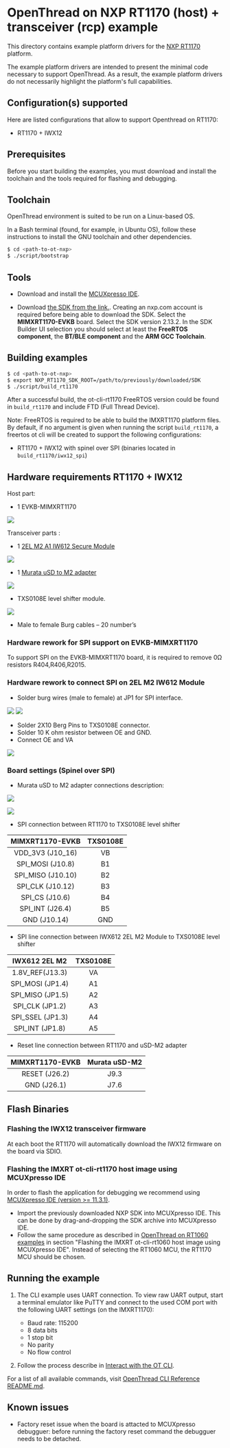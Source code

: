 # OpenThread on NXP RT1170 (host) + transceiver (rcp) example

This directory contains example platform drivers for the [NXP RT1170][rt1170] platform.

The example platform drivers are intended to present the minimal code necessary to support OpenThread. As a result, the example platform drivers do not necessarily highlight the platform's full capabilities.

[rt1170]: https://www.nxp.com/products/processors-and-microcontrollers/arm-microcontrollers/i-mx-rt-crossover-mcus/i-mx-rt1170-crossover-mcu-family-first-ghz-mcu-with-arm-cortex-m7-and-cortex-m4-cores:i.MX-RT1170?cid=ad_PRG4692582_TAC476846_EETECH_IMXRT1170&gclid=EAIaIQobChMIvr3xrYzT8QIVTgKLCh3GGQ80EAAYAiAAEgLnYvD_BwE

## Configuration(s) supported

Here are listed configurations that allow to support Openthread on RT1170:

- RT1170 + IWX12

## Prerequisites

Before you start building the examples, you must download and install the toolchain and the tools required for flashing and debugging.

## Toolchain

OpenThread environment is suited to be run on a Linux-based OS.

In a Bash terminal (found, for example, in Ubuntu OS), follow these instructions to install the GNU toolchain and other dependencies.

```bash
$ cd <path-to-ot-nxp>
$ ./script/bootstrap
```

## Tools

- Download and install the [MCUXpresso IDE][mcuxpresso ide].

[mcuxpresso ide]: https://www.nxp.com/support/developer-resources/software-development-tools/mcuxpresso-software-and-tools/mcuxpresso-integrated-development-environment-ide:MCUXpresso-IDE

- Download [the SDK from the link.](https://mcuxpresso.nxp.com/). Creating an nxp.com account is required before being able to download the SDK. Select the **MIMXRT1170-EVKB** board. Select the SDK version 2.13.2.
In the SDK Builder UI selection you should select at least
  the **FreeRTOS component**, the **BT/BLE component** and the **ARM GCC Toolchain**.

## Building examples

```bash
$ cd <path-to-ot-nxp>
$ export NXP_RT1170_SDK_ROOT=/path/to/previously/downloaded/SDK
$ ./script/build_rt1170
```

After a successful build, the ot-cli-rt1170 FreeRTOS version could be found in `build_rt1170` and include FTD (Full Thread Device).

Note: FreeRTOS is required to be able to build the IMXRT1170 platform files. By default, if no argument is given when running the script `build_rt1170`, a freertos ot cli will be created to support the following configurations:

- RT1170 + IWX12 with spinel over SPI (binaries located in `build_rt1170/iwx12_spi`)

## Hardware requirements RT1170 + IWX12

Host part:

- 1 EVKB-MIMXRT1170

![](../../../doc/img/imxrt1170/IMX-RT1170-EVK-TOP.jpg)

Transceiver parts :

- 1 [2EL M2 A1 IW612 Secure Module](https://www.nxp.com/products/wireless/wi-fi-plus-bluetooth-plus-802-15-4/2-4-5-ghz-dual-band-1x1-wi-fi-6-802-11ax-plus-bluetooth-5-2-plus-802-15-4-tri-radio-solution:IW612)

![](../../../doc/img/imxrt1170iwx612_2EL.jpg)

- 1 [Murata uSD to M2 adapter](https://www.murata.com/en-eu/products/connectivitymodule/wi-fi-bluetooth/overview/lineup/usd-m2-adapter)

![](../../../doc/img/imxrt1170/murata_usd-M2_adapter.jpg)

- TXS0108E level shifter module.

![](../../../doc/img/imxrt1170/level_shifter.jpg)

- Male to female Burg cables – 20 number’s

### Hardware rework for SPI support on EVKB-MIMXRT1170

To support SPI on the EVKB-MIMXRT1170 board, it is required to remove 0Ω resistors R404,R406,R2015.

### Hardware rework to connect SPI on 2EL M2 IW612 Module

- Solder burg wires (male to female) at JP1 for SPI interface.

![](../../../doc/img/imxrt1170/soldering_SPI_on_IW612-2EL.jpg)
![](../../../doc/img/imxrt1170/soldering_SPI_on_IW612-2EL_after.jpg)

- Solder 2X10 Berg Pins to TXS0108E connector.
- Solder 10 K ohm resistor between OE and GND.
- Connect OE and VA

![](../../../doc/img/imxrt1170/level_shifter_soldering.jpg)

### Board settings (Spinel over SPI)

- Murata uSD to M2 adapter connections description:

![](../../../doc/img/imxrt1170/murata_usd-m2_connections_1.jpg)

![](../../../doc/img/imxrt1170/murata_usd-m2_connections_2.jpg)

- SPI connection between RT1170 to TXS0108E level shifter

|  MIMXRT1170-EVKB  | TXS0108E |
| :---------------: | :------: |
| VDD_3V3 (J10_16)  |    VB    |
| SPI_MOSI (J10.8)  |    B1    |
| SPI_MISO (J10.10) |    B2    |
| SPI_CLK (J10.12)  |    B3    |
|  SPI_CS (J10.6)   |    B4    |
|  SPI_INT (J26.4)  |    B5    |
|   GND (J10.14)    |   GND    |

- SPI line connection between IWX612 2EL M2 Module to TXS0108E level shifter

|  IWX612 2EL M2   | TXS0108E |
| :--------------: | :------: |
| 1.8V_REF(J13.3)  |    VA    |
| SPI_MOSI (JP1.4) |    A1    |
| SPI_MISO (JP1.5) |    A2    |
| SPI_CLK (JP1.2)  |    A3    |
| SPI_SSEL (JP1.3) |    A4    |
| SPI_INT (JP1.8)  |    A5    |

- Reset line connection between RT1170 and uSD-M2 adapter

| MIMXRT1170-EVKB | Murata uSD-M2 |
| :-------------: | :-----------: |
|  RESET (J26.2)  |     J9.3      |
|   GND (J26.1)   |     J7.6      |

## Flash Binaries

### Flashing the IWX12 transceiver firmware

At each boot the RT1170 will automatically download the IWX12 firmware on the board via SDIO.

### Flashing the IMXRT ot-cli-rt1170 host image using MCUXpresso IDE

In order to flash the application for debugging we recommend using [MCUXpresso IDE (version >= 11.3.1)](https://www.nxp.com/design/software/development-software/mcuxpresso-software-and-tools-/mcuxpresso-integrated-development-environment-ide:MCUXpresso-IDE?tab=Design_Tools_Tab).

- Import the previously downloaded NXP SDK into MCUXpresso IDE. This can be done by drag-and-dropping the SDK archive into MCUXpresso IDE.
- Follow the same procedure as described in [OpenThread on RT1060 examples][rt1060-page] in section "Flashing the IMXRT ot-cli-rt1060 host image using MCUXpresso IDE". Instead of selecting the RT1060 MCU, the RT1170 MCU should be chosen.

[rt1060-page]: ../rt1060/README.md

## Running the example

1. The CLI example uses UART connection. To view raw UART output, start a terminal emulator like PuTTY and connect to the used COM port with the following UART settings (on the IMXRT1170):

   - Baud rate: 115200
   - 8 data bits
   - 1 stop bit
   - No parity
   - No flow control

2. Follow the process describe in [Interact with the OT CLI][validate_port].

[validate_port]: https://openthread.io/guides/porting/validate-the-port#interact-with-the-cli

For a list of all available commands, visit [OpenThread CLI Reference README.md][cli].

[cli]: https://github.com/openthread/openthread/blob/master/src/cli/README.md

## Known issues

- Factory reset issue when the board is attacted to MCUXpresso debugguer: before running the factory reset command the debugguer needs to be detached.
